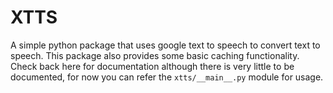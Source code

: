 # XTTS

A simple python package that uses google text to speech to convert text to speech. This package also provides some basic caching functionality. 
Check back here for documentation although there is very little to be documented, for now you can refer the  `xtts/__main__.py` module for usage.




